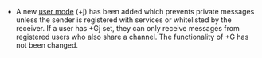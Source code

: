   * A new [user mode](/UserModes) (+j) has been added which prevents private messages unless the sender is registered with services or whitelisted by the receiver. If a user has +Gj set, they can only receive messages from registered users who also share a channel. The functionality of +G has not been changed.

